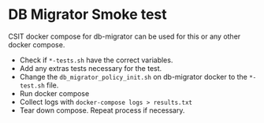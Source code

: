# DB Migrator Smoke test
CSIT docker compose for db-migrator can be used for this or any other docker compose.

- Check if `*-tests.sh` have the correct variables.
- Add any extras tests necessary for the test.
- Change the `db_migrator_policy_init.sh` on db-migrator docker to the `*-test.sh` file.
- Run docker compose
- Collect logs with `docker-compose logs > results.txt`
- Tear down compose. Repeat process if necessary.